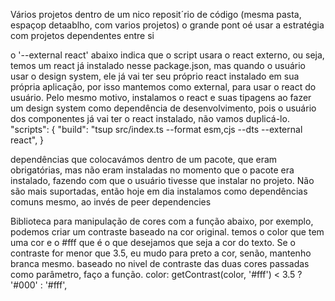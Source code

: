 <!-- Design System -->
Vários projetos dentro de um nico reposit´rio de código (mesma pasta, espaçop detaablho, com varios projetos) 
o grande pont oé usar a estratégia com projetos dependentes entre si    


<!-- Dependências extenas: -->
o '--external react' abaixo indica que o script usara o react externo, ou seja, temos um react já instalado nesse package.json, mas quando o usuário usar o design system, ele já vai ter seu próprio react instalado em sua própria aplicação, por isso mantemos como external, para usar o react do usuário. Pelo mesmo motivo, instalamos o react e suas tipagens ao fazer um design system como dependência de desenvolvimento, pois o usuário dos componentes já vai ter o react instalado, não vamos duplicá-lo.
 "scripts": {
    "build": "tsup src/index.ts --format esm,cjs --dts --external react",
 }

 <!-- peer dependencies -->

dependências que colocavámos dentro de um pacote, que eram obrigatórias, mas não eram instaladas no momento que o pacote era instalado, fazendo com que o usuário tivesse que instalar no projeto. Não são mais suportadas, então hoje em dia instalamos como dependências comuns mesmo, ao invés de peer dependencies

<!-- Polished -->
Biblioteca para manipulação de cores
com a função abaixo, por exemplo, podemos criar um contraste baseado na cor original. temos o color que tem uma cor e o #fff que é o que desejamos que seja a cor do texto. Se o contraste for menor que 3.5, eu mudo para preto a cor, senão, mantenho branca mesmo. baseado no nivel de contraste das duas cores passadas como parâmetro, faço a função.
color: getContrast(color, '#fff') < 3.5 ? '#000' : '#fff',